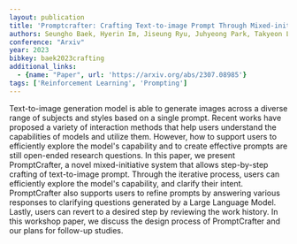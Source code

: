 ```yaml
---
layout: publication
title: 'Promptcrafter: Crafting Text-to-image Prompt Through Mixed-initiative Dialogue With LLM'
authors: Seungho Baek, Hyerin Im, Jiseung Ryu, Juhyeong Park, Takyeon Lee
conference: "Arxiv"
year: 2023
bibkey: baek2023crafting
additional_links:
  - {name: "Paper", url: 'https://arxiv.org/abs/2307.08985'}
tags: ['Reinforcement Learning', 'Prompting']
---
```

Text-to-image generation model is able to generate images across a diverse
range of subjects and styles based on a single prompt. Recent works have
proposed a variety of interaction methods that help users understand the
capabilities of models and utilize them. However, how to support users to
efficiently explore the model's capability and to create effective prompts are
still open-ended research questions. In this paper, we present PromptCrafter, a
novel mixed-initiative system that allows step-by-step crafting of
text-to-image prompt. Through the iterative process, users can efficiently
explore the model's capability, and clarify their intent. PromptCrafter also
supports users to refine prompts by answering various responses to clarifying
questions generated by a Large Language Model. Lastly, users can revert to a
desired step by reviewing the work history. In this workshop paper, we discuss
the design process of PromptCrafter and our plans for follow-up studies.
